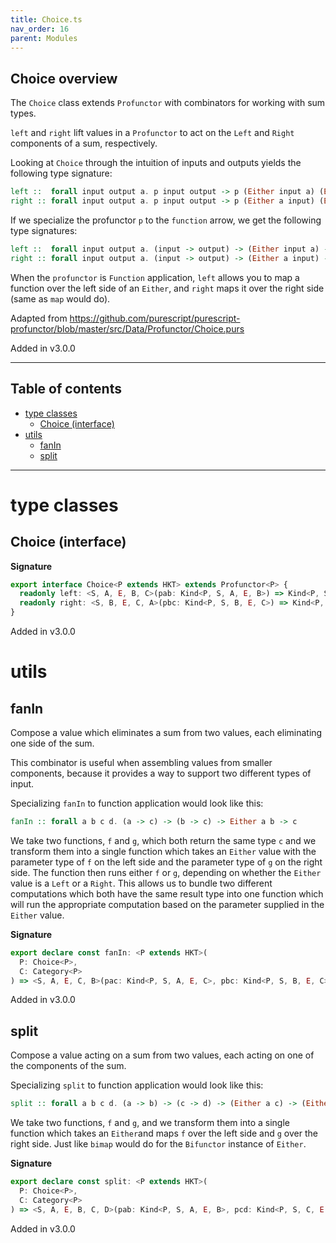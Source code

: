 ```yaml
---
title: Choice.ts
nav_order: 16
parent: Modules
---
```


## Choice overview

The `Choice` class extends `Profunctor` with combinators for working with
sum types.

`left` and `right` lift values in a `Profunctor` to act on the `Left` and
`Right` components of a sum, respectively.

Looking at `Choice` through the intuition of inputs and outputs
yields the following type signature:

```purescript
left ::  forall input output a. p input output -> p (Either input a) (Either output a)
right :: forall input output a. p input output -> p (Either a input) (Either a output)
```

If we specialize the profunctor `p` to the `function` arrow, we get the following type
signatures:

```purescript
left ::  forall input output a. (input -> output) -> (Either input a) -> (Either output a)
right :: forall input output a. (input -> output) -> (Either a input) -> (Either a output)
```

When the `profunctor` is `Function` application, `left` allows you to map a function over the
left side of an `Either`, and `right` maps it over the right side (same as `map` would do).

Adapted from https://github.com/purescript/purescript-profunctor/blob/master/src/Data/Profunctor/Choice.purs

Added in v3.0.0

---

<h2 class="text-delta">Table of contents</h2>

- [type classes](#type-classes)
  - [Choice (interface)](#choice-interface)
- [utils](#utils)
  - [fanIn](#fanin)
  - [split](#split)

---

# type classes

## Choice (interface)

**Signature**

```ts
export interface Choice<P extends HKT> extends Profunctor<P> {
  readonly left: <S, A, E, B, C>(pab: Kind<P, S, A, E, B>) => Kind<P, S, Either<A, C>, E, Either<B, C>>
  readonly right: <S, B, E, C, A>(pbc: Kind<P, S, B, E, C>) => Kind<P, S, Either<A, B>, E, Either<A, C>>
}
```

Added in v3.0.0

# utils

## fanIn

Compose a value which eliminates a sum from two values, each eliminating
one side of the sum.

This combinator is useful when assembling values from smaller components,
because it provides a way to support two different types of input.

Specializing `fanIn` to function application would look like this:

```purescript
fanIn :: forall a b c d. (a -> c) -> (b -> c) -> Either a b -> c
```

We take two functions, `f` and `g`, which both return the same type `c` and we transform them into a
single function which takes an `Either` value with the parameter type of `f` on the left side and
the parameter type of `g` on the right side. The function then runs either `f` or `g`, depending on
whether the `Either` value is a `Left` or a `Right`.
This allows us to bundle two different computations which both have the same result type into one
function which will run the appropriate computation based on the parameter supplied in the `Either` value.

**Signature**

```ts
export declare const fanIn: <P extends HKT>(
  P: Choice<P>,
  C: Category<P>
) => <S, A, E, C, B>(pac: Kind<P, S, A, E, C>, pbc: Kind<P, S, B, E, C>) => Kind<P, S, Either<A, B>, E, C>
```

Added in v3.0.0

## split

Compose a value acting on a sum from two values, each acting on one of
the components of the sum.

Specializing `split` to function application would look like this:

```purescript
split :: forall a b c d. (a -> b) -> (c -> d) -> (Either a c) -> (Either b d)
```

We take two functions, `f` and `g`, and we transform them into a single function which
takes an `Either`and maps `f` over the left side and `g` over the right side. Just like
`bimap` would do for the `Bifunctor` instance of `Either`.

**Signature**

```ts
export declare const split: <P extends HKT>(
  P: Choice<P>,
  C: Category<P>
) => <S, A, E, B, C, D>(pab: Kind<P, S, A, E, B>, pcd: Kind<P, S, C, E, D>) => Kind<P, S, Either<A, C>, E, Either<B, D>>
```

Added in v3.0.0
